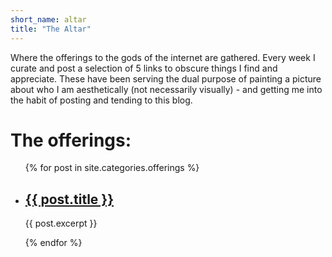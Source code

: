 ```yaml
---
short_name: altar
title: "The Altar"
---
```


Where the offerings to the gods of the internet are gathered. Every week I curate and post a selection of 5 links to obscure things I find and appreciate. These have been serving the dual purpose of painting a picture about who I am aesthetically (not necessarily visually) - and getting me into the habit of posting and tending to this blog.


# The offerings:

<ul>
  {% for post in site.categories.offerings %}
    <li>
      <h2><a href="{{ post.url }}">{{ post.title }}</a></h2>
      <p>{{ post.excerpt }}</p>
    </li>
  {% endfor %}
</ul>